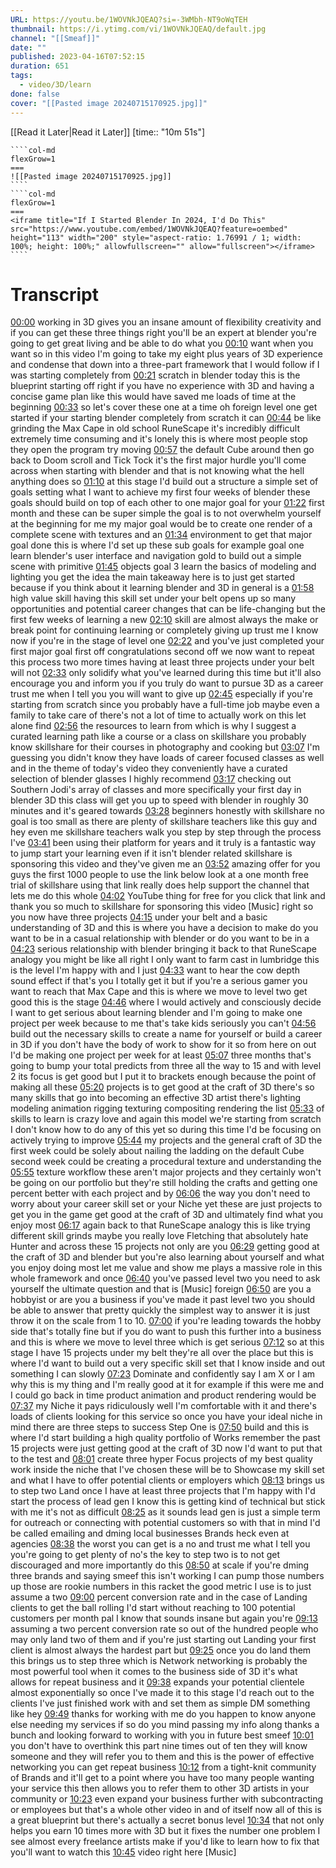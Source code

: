 ```yaml
---
URL: https://youtu.be/1WOVNkJQEAQ?si=-3WMbh-NT9oWqTEH
thumbnail: https://i.ytimg.com/vi/1WOVNkJQEAQ/default.jpg
channel: "[[Smeaf]]"
date: ""
published: 2023-04-16T07:52:15
duration: 651
tags:
  - video/3D/learn
done: false
cover: "[[Pasted image 20240715170925.jpg]]"
---
```

[[Read it Later|Read it Later]] [time:: "10m 51s"]
`````col
````col-md
flexGrow=1
===
![[Pasted image 20240715170925.jpg]]
````
````col-md
flexGrow=1
===
<iframe title="If I Started Blender In 2024, I'd Do This" src="https://www.youtube.com/embed/1WOVNkJQEAQ?feature=oembed" height="113" width="200" style="aspect-ratio: 1.76991 / 1; width: 100%; height: 100%;" allowfullscreen="" allow="fullscreen"></iframe>
````
`````
# Transcript
[00:00](https://youtu.be/1WOVNkJQEAQ?si=-3WMbh-NT9oWqTEH&t=0) working in 3D gives you an insane amount of flexibility creativity and if you can get these three things right you'll be an expert at blender you're going to get great living and be able to do what you 
[00:10](https://youtu.be/1WOVNkJQEAQ?si=-3WMbh-NT9oWqTEH&t=10) want when you want so in this video I'm going to take my eight plus years of 3D experience and condense that down into a three-part framework that I would follow if I was starting completely from 
[00:21](https://youtu.be/1WOVNkJQEAQ?si=-3WMbh-NT9oWqTEH&t=21) scratch in blender today this is the blueprint starting off right if you have no experience with 3D and having a concise game plan like this would have saved me loads of time at the beginning 
[00:33](https://youtu.be/1WOVNkJQEAQ?si=-3WMbh-NT9oWqTEH&t=33) so let's cover these one at a time oh foreign level one get started if your starting blender completely from scratch it can 
[00:44](https://youtu.be/1WOVNkJQEAQ?si=-3WMbh-NT9oWqTEH&t=44) be like grinding the Max Cape in old school RuneScape it's incredibly difficult extremely time consuming and it's lonely this is where most people stop they open the program try moving 
[00:57](https://youtu.be/1WOVNkJQEAQ?si=-3WMbh-NT9oWqTEH&t=57) the default Cube around then go back to Doom scroll and Tick Tock it's the first major hurdle you'll come across when starting with blender and that is not knowing what the hell anything does so 
[01:10](https://youtu.be/1WOVNkJQEAQ?si=-3WMbh-NT9oWqTEH&t=70) at this stage I'd build out a structure a simple set of goals setting what I want to achieve my first four weeks of blender these goals should build on top of each other to one major goal for your 
[01:22](https://youtu.be/1WOVNkJQEAQ?si=-3WMbh-NT9oWqTEH&t=82) first month and these can be super simple the goal is to not overwhelm yourself at the beginning for me my major goal would be to create one render of a complete scene with textures and an 
[01:34](https://youtu.be/1WOVNkJQEAQ?si=-3WMbh-NT9oWqTEH&t=94) environment to get that major goal done this is where I'd set up these sub goals for example goal one learn blender's user interface and navigation gold to build out a simple scene with primitive 
[01:45](https://youtu.be/1WOVNkJQEAQ?si=-3WMbh-NT9oWqTEH&t=105) objects goal 3 learn the basics of modeling and lighting you get the idea the main takeaway here is to just get started because if you think about it learning blender and 3D in general is a 
[01:58](https://youtu.be/1WOVNkJQEAQ?si=-3WMbh-NT9oWqTEH&t=118) high value skill having this skill set under your belt opens up so many opportunities and potential career changes that can be life-changing but the first few weeks of learning a new 
[02:10](https://youtu.be/1WOVNkJQEAQ?si=-3WMbh-NT9oWqTEH&t=130) skill are almost always the make or break point for continuing learning or completely giving up trust me I know now if you're in the stage of level one 
[02:22](https://youtu.be/1WOVNkJQEAQ?si=-3WMbh-NT9oWqTEH&t=142) and you've just completed your first major goal first off congratulations second off we now want to repeat this process two more times having at least three projects under your belt will not 
[02:33](https://youtu.be/1WOVNkJQEAQ?si=-3WMbh-NT9oWqTEH&t=153) only solidify what you've learned during this time but it'll also encourage you and inform you if you truly do want to pursue 3D as a career trust me when I tell you you will want to give up 
[02:45](https://youtu.be/1WOVNkJQEAQ?si=-3WMbh-NT9oWqTEH&t=165) especially if you're starting from scratch since you probably have a full-time job maybe even a family to take care of there's not a lot of time to actually work on this let alone find 
[02:56](https://youtu.be/1WOVNkJQEAQ?si=-3WMbh-NT9oWqTEH&t=176) the resources to learn from which is why I suggest a curated learning path like a course or a class on skillshare you probably know skillshare for their courses in photography and cooking but 
[03:07](https://youtu.be/1WOVNkJQEAQ?si=-3WMbh-NT9oWqTEH&t=187) I'm guessing you didn't know they have loads of career focused classes as well and in the theme of today's video they conveniently have a curated selection of blender glasses I highly recommend 
[03:17](https://youtu.be/1WOVNkJQEAQ?si=-3WMbh-NT9oWqTEH&t=197) checking out Southern Jodi's array of classes and more specifically your first day in blender 3D this class will get you up to speed with blender in roughly 30 minutes and it's geared towards 
[03:28](https://youtu.be/1WOVNkJQEAQ?si=-3WMbh-NT9oWqTEH&t=208) beginners honestly with skillshare no goal is too small as there are plenty of skillshare teachers like this guy and hey even me skillshare teachers walk you step by step through the process I've 
[03:41](https://youtu.be/1WOVNkJQEAQ?si=-3WMbh-NT9oWqTEH&t=221) been using their platform for years and it truly is a fantastic way to jump start your learning even if it isn't blender related skillshare is sponsoring this video and they've given me an 
[03:52](https://youtu.be/1WOVNkJQEAQ?si=-3WMbh-NT9oWqTEH&t=232) amazing offer for you guys the first 1000 people to use the link below look at a one month free trial of skillshare using that link really does help support the channel that lets me do this whole 
[04:02](https://youtu.be/1WOVNkJQEAQ?si=-3WMbh-NT9oWqTEH&t=242) YouTube thing for free for you click that link and thank you so much to skillshare for sponsoring this video [Music] right so you now have three projects 
[04:15](https://youtu.be/1WOVNkJQEAQ?si=-3WMbh-NT9oWqTEH&t=255) under your belt and a basic understanding of 3D and this is where you have a decision to make do you want to be in a casual relationship with blender or do you want to be in a 
[04:23](https://youtu.be/1WOVNkJQEAQ?si=-3WMbh-NT9oWqTEH&t=263) serious relationship with blender bringing it back to that RuneScape analogy you might be like all right I only want to farm cast in lumbridge this is the level I'm happy with and I just 
[04:33](https://youtu.be/1WOVNkJQEAQ?si=-3WMbh-NT9oWqTEH&t=273) want to hear the cow depth sound effect if that's you I totally get it but if you're a serious gamer you want to reach that Max Cape and this is where we move to level two get good this is the stage 
[04:46](https://youtu.be/1WOVNkJQEAQ?si=-3WMbh-NT9oWqTEH&t=286) where I would actively and consciously decide I want to get serious about learning blender and I'm going to make one project per week because to me that's take kids seriously you can't 
[04:56](https://youtu.be/1WOVNkJQEAQ?si=-3WMbh-NT9oWqTEH&t=296) build out the necessary skills to create a name for yourself or build a career in 3D if you don't have the body of work to show for it so from here on out I'd be making one project per week for at least 
[05:07](https://youtu.be/1WOVNkJQEAQ?si=-3WMbh-NT9oWqTEH&t=307) three months that's going to bump your total predicts from three all the way to 15 and with level 2 its focus is get good but I put it to brackets enough because the point of making all these 
[05:20](https://youtu.be/1WOVNkJQEAQ?si=-3WMbh-NT9oWqTEH&t=320) projects is to get good at the craft of 3D there's so many skills that go into becoming an effective 3D artist there's lighting modeling animation rigging texturing compositing rendering the list 
[05:33](https://youtu.be/1WOVNkJQEAQ?si=-3WMbh-NT9oWqTEH&t=333) of skills to learn is crazy love and again this model we're starting from scratch I don't know how to do any of this yet so during this time I'd be focusing on actively trying to improve 
[05:44](https://youtu.be/1WOVNkJQEAQ?si=-3WMbh-NT9oWqTEH&t=344) my projects and the general craft of 3D the first week could be solely about nailing the ladding on the default Cube second week could be creating a procedural texture and understanding the 
[05:55](https://youtu.be/1WOVNkJQEAQ?si=-3WMbh-NT9oWqTEH&t=355) texture workflow these aren't major projects and they certainly won't be going on our portfolio but they're still holding the crafts and getting one percent better with each project and by 
[06:06](https://youtu.be/1WOVNkJQEAQ?si=-3WMbh-NT9oWqTEH&t=366) the way you don't need to worry about your career skill set or your Niche yet these are just projects to get you in the game get good at the craft of 3D and ultimately find what you enjoy most 
[06:17](https://youtu.be/1WOVNkJQEAQ?si=-3WMbh-NT9oWqTEH&t=377) again back to that RuneScape analogy this is like trying different skill grinds maybe you really love Fletching that absolutely hate Hunter and across these 15 projects not only are you 
[06:29](https://youtu.be/1WOVNkJQEAQ?si=-3WMbh-NT9oWqTEH&t=389) getting good at the craft of 3D and blender but you're also learning about yourself and what you enjoy doing most let me value and show me plays a massive role in this whole framework and once 
[06:40](https://youtu.be/1WOVNkJQEAQ?si=-3WMbh-NT9oWqTEH&t=400) you've passed level two you need to ask yourself the ultimate question and that is [Music] foreign 
[06:50](https://youtu.be/1WOVNkJQEAQ?si=-3WMbh-NT9oWqTEH&t=410) are you a hobbyist or are you a business if you've made it past level two you should be able to answer that pretty quickly the simplest way to answer it is just throw it on the scale from 1 to 10. 
[07:00](https://youtu.be/1WOVNkJQEAQ?si=-3WMbh-NT9oWqTEH&t=420) if you're leading towards the hobby side that's totally fine but if you do want to push this further into a business and this is where we move to level three which is get serious 
[07:12](https://youtu.be/1WOVNkJQEAQ?si=-3WMbh-NT9oWqTEH&t=432) so at this stage I have 15 projects under my belt they're all over the place but this is where I'd want to build out a very specific skill set that I know inside and out something I can slowly 
[07:23](https://youtu.be/1WOVNkJQEAQ?si=-3WMbh-NT9oWqTEH&t=443) Dominate and confidently say I am X or I am why this is my thing and I'm really good at it for example if this were me and I could go back in time product animation and product rendering would be 
[07:37](https://youtu.be/1WOVNkJQEAQ?si=-3WMbh-NT9oWqTEH&t=457) my Niche it pays ridiculously well I'm comfortable with it and there's loads of clients looking for this service so once you have your ideal niche in mind there are three steps to success Step One is 
[07:50](https://youtu.be/1WOVNkJQEAQ?si=-3WMbh-NT9oWqTEH&t=470) build and this is where I'd start building a high quality portfolio of Works remember the past 15 projects were just getting good at the craft of 3D now I'd want to put that to the test and 
[08:01](https://youtu.be/1WOVNkJQEAQ?si=-3WMbh-NT9oWqTEH&t=481) create three hyper Focus projects of my best quality work inside the niche that I've chosen these will be to Showcase my skill set and what I have to offer potential clients or employers which 
[08:13](https://youtu.be/1WOVNkJQEAQ?si=-3WMbh-NT9oWqTEH&t=493) brings us to step two Land once I have at least three projects that I'm happy with I'd start the process of lead gen I know this is getting kind of technical but stick with me it's not as difficult 
[08:25](https://youtu.be/1WOVNkJQEAQ?si=-3WMbh-NT9oWqTEH&t=505) as it sounds lead gen is just a simple term for outreach or connecting with potential customers so with that in mind I'd be called emailing and dming local businesses Brands heck even at agencies 
[08:38](https://youtu.be/1WOVNkJQEAQ?si=-3WMbh-NT9oWqTEH&t=518) the worst you can get is a no and trust me what I tell you you're going to get plenty of no's the key to step two is to not get discouraged and more importantly do this 
[08:50](https://youtu.be/1WOVNkJQEAQ?si=-3WMbh-NT9oWqTEH&t=530) at scale if you're dming three brands and saying smeef this isn't working I can pump those numbers up those are rookie numbers in this racket the good metric I use is to just assume a two 
[09:00](https://youtu.be/1WOVNkJQEAQ?si=-3WMbh-NT9oWqTEH&t=540) percent conversion rate and in the case of Landing clients to get the ball rolling I'd start without reaching to 100 potential customers per month pal I know that sounds insane but again you're 
[09:13](https://youtu.be/1WOVNkJQEAQ?si=-3WMbh-NT9oWqTEH&t=553) assuming a two percent conversion rate so out of the hundred people who may only land two of them and if you're just starting out Landing your first client is almost always the hardest part but 
[09:25](https://youtu.be/1WOVNkJQEAQ?si=-3WMbh-NT9oWqTEH&t=565) once you do land them this brings us to step three which is Network networking is probably the most powerful tool when it comes to the business side of 3D it's what allows for repeat business and it 
[09:38](https://youtu.be/1WOVNkJQEAQ?si=-3WMbh-NT9oWqTEH&t=578) expands your potential clientele almost exponentially so once I've made it to this stage I'd reach out to the clients I've just finished work with and set them as simple DM something like hey 
[09:49](https://youtu.be/1WOVNkJQEAQ?si=-3WMbh-NT9oWqTEH&t=589) thanks for working with me do you happen to know anyone else needing my services if so do you mind passing my info along thanks a bunch and looking forward to working with you in future best smeef 
[10:01](https://youtu.be/1WOVNkJQEAQ?si=-3WMbh-NT9oWqTEH&t=601) you don't have to overthink this part nine times out of ten they will know someone and they will refer you to them and this is the power of effective networking you can get repeat business 
[10:12](https://youtu.be/1WOVNkJQEAQ?si=-3WMbh-NT9oWqTEH&t=612) from a tight-knit community of Brands and it'll get to a point where you have too many people wanting your service this then allows you to refer them to other 3D artists in your community or 
[10:23](https://youtu.be/1WOVNkJQEAQ?si=-3WMbh-NT9oWqTEH&t=623) even expand your business further with subcontracting or employees but that's a whole other video in and of itself now all of this is a great blueprint but there's actually a secret bonus level 
[10:34](https://youtu.be/1WOVNkJQEAQ?si=-3WMbh-NT9oWqTEH&t=634) that not only helps you earn 10 times more with 3D but it fixes the number one problem I see almost every freelance artists make if you'd like to learn how to fix that you'll want to watch this 
[10:45](https://youtu.be/1WOVNkJQEAQ?si=-3WMbh-NT9oWqTEH&t=645) video right here [Music] 